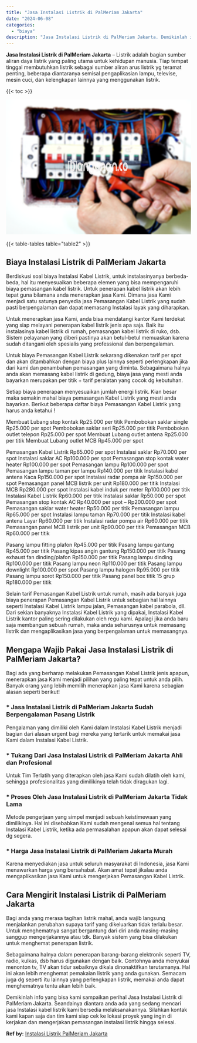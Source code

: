 ```yaml
---
title: "Jasa Instalasi Listrik di PalMeriam Jakarta"
date: "2024-06-08"
categories: 
  - "biaya"
description: "Jasa Instalasi Listrik di PalMeriam Jakarta. Demikinlah info yang bisa kami sampaikan perihal Jasa Instalasi Listrik di PalMeriam Jakarta. Seandainya diantar..."
---
```


**Jasa Instalasi Listrik di PalMeriam Jakarta** – Listrik adalah bagian sumber aliran daya listrik yang paling utama untuk kehidupan manusia. Tiap tempat tinggal membutuhkan listrik sebagai sumber aliran arus listrik yg teramat penting, beberapa diantaranya semisal pengaplikasian lampu, televise, mesin cuci, dan kelengkapan lainnya yang menggunakan listrik.

{{< toc >}}

![Jasa Instalasi Listrik di PalMeriam Jakarta](/images/instalasi-listrik-murah19.png)

{{< table-tables table="table2" >}}

## Biaya Instalasi Listrik di PalMeriam Jakarta

Berdiskusi soal biaya Instalasi Kabel Listrik, untuk instalasinyanya berbeda-beda, hal itu menyesuaikan beberapa elemen yang bisa mempengaruhi biaya pemasangan kabel listrik. Untuk penerapan kabel listrik akan lebih tepat guna bilamana anda menerapkan jasa Kami. Dimana jasa Kami menjadi satu satunya penyedia jasa Pemasangan Kabel Listrik yang sudah pasti berpengalaman dan dapat memasang Instalasi layak yang diharapkan.

Untuk menerapkan jasa Kami, anda bisa mendatangi kantor Kami terdekat yang siap melayani penerapan kabel listrik jenis apa saja. Baik itu instalasinya kabel listrik di rumah, pemasangan kabel listrik di ruko, dsb. Sistem pelayanan yang diberi pastinya akan betul-betul memuaskan karena sudah ditangani oleh spesialis yang professional dan berpengalaman.

Untuk biaya Pemasangan Kabel Listrik sekarang dikenakan tarif per spot dan akan ditambahkan dengan biaya plus lainnya seperti perlengkapan jika dari kami dan penambahan pemasangan yang diminta. Sebagaimana halnya anda akan memasang kabel listrik di gedung, biaya jasa yang mesti anda bayarkan merupakan per titik + tarif peralatan yang cocok dg kebutuhan.

Setiap biaya penerapan menyesuaikan jumlah energi listrik. Kian besar maka semakin mahal biaya pemasangan Kabel Listrik yang mesti anda bayarkan. Berikut beberapa daftar biaya Pemasangan Kabel Listrik yang harus anda ketahui !

Membuat Lubang stop kontak Rp25.000 per titik Pembobokan saklar single Rp25.000 per spot Pembobokan saklar seri Rp25.000 per titik Pembobokan outlet telepon Rp25.000 per spot Membuat Lubang outlet antena Rp25.000 per titik Membuat Lubang outlet MCB Rp45.000 per spot

Pemasangan Kabel Listrik Rp65.000 per spot Instalasi saklar Rp70.000 per spot Instalasi saklar AC Rp100.000 per spot Pemasangan stop kontak water heater Rp100.000 per spot Pemasangan lampu Rp100.000 per spot Pemasangan lampu taman per lampu Rp140.000 per titik Instalasi kabel antena Kaca Rp150.000 per spot Instalasi radar pompa air Rp150.000 per spot Pemasangan panel MCB listrik per unit Rp180.000 per titik Instalasi MCB Rp280.000 per spot Instalasi kabel induk per meter Rp100.000 per titik Instalasi Kabel Listrik Rp60.000 per titik Instalasi saklar Rp50.000 per spot Pemasangan stop kontak AC Rp40.000 per spot – Rp200.000 per spot Pemasangan saklar water heater Rp50.000 per titik Pemasangan lampu Rp65.000 per spot Instalasi lampu taman Rp70.000 per titik Instalasi kabel antena Layar Rp60.000 per titik Instalasi radar pompa air Rp60.000 per titik Pemasangan panel MCB listrik per unit Rp90.000 per titik Pemasangan MCB Rp60.000 per titik

Pasang lampu fitting plafon Rp45.000 per titik Pasang lampu gantung Rp45.000 per titik Pasang kipas angin gantung Rp150.000 per titik Pasang exhaust fan dinding/plafon Rp150.000 per titik Pasang lampu dinding Rp100.000 per titik Pasang lampu neon Rp110.000 per titik Pasang lampu downlight Rp100.000 per spot Pasang lampu halogen Rp95.000 per titik Pasang lampu sorot Rp150.000 per titik Pasang panel box titik 15 grup Rp180.000 per titik

Selain tarif Pemasangan Kabel Listrik untuk rumah, masih ada banyak juga biaya penerapan Pemasangan Kabel Listrik untuk sebagian hal lainnya seperti Instalasi Kabel Listrik lampu jalan, Pemasangan kabel parabola, dll. Dari sekian banyaknya Instalasi Kabel Listrik yang dipakai, Instalasi Kabel Listrik kantor paling sering dilakukan oleh regu kami. Apalagi jika anda baru saja membangun sebuah rumah, maka anda seharusnya untuk memasang listrik dan mengaplikasikan jasa yang berpengalaman untuk memasangnya.

## Mengapa Wajib Pakai Jasa Instalasi Listrik di PalMeriam Jakarta?

Bagi ada yang berharap melakukan Pemasangan Kabel Listrik jenis apapun, menerapkan jasa Kami menjadi pilihan yang paling tepat untuk anda pilih. Banyak orang yang lebih memilih menerapkan jasa Kami karena sebagian alasan seperti berikut!

### \* Jasa Instalasi Listrik di PalMeriam Jakarta Sudah Berpengalaman Pasang Listrik

Pengalaman yang dimiliki oleh Kami dalam Instalasi Kabel Listrik menjadi bagian dari alasan urgent bagi mereka yang tertarik untuk memakai jasa Kami dalam Instalasi Kabel Listrik.

### \* Tukang Dari Jasa Instalasi Listrik di PalMeriam Jakarta Ahli dan Profesional

Untuk Tim Terlatih yang diterapkan oleh jasa Kami sudah dilatih oleh kami, sehingga profesionalitas yang dimilikinya telah tidak diragukan lagi.

### \* Proses Oleh Jasa Instalasi Listrik di PalMeriam Jakarta Tidak Lama

Metode pengerjaan yang simpel menjadi sebuah keistimewaan yang dimilikinya. Hal ini disebabkan Kami sudah mengenal semua hal tentang Instalasi Kabel Listrik, ketika ada permasalahan apapun akan dapat selesai dg segera.

### \* Harga Jasa Instalasi Listrik di PalMeriam Jakarta Murah

Karena menyediakan jasa untuk seluruh masyarakat di Indonesia, jasa Kami menawarkan harga yang bersahabat. Akan amat tepat jikalau anda mengaplikasikan jasa Kami untuk mengerjakan Pemasangan Kabel Listrik.

## Cara Mengirit Instalasi Listrik di PalMeriam Jakarta


Bagi anda yang merasa tagihan listrik mahal, anda wajib langsung menjalankan perubahan supaya tarif yang dikeluarkan tidak terlalu besar. Untuk menghematnya sangat bergantung dari diri anda masing-masing sanggup mengerjakannya atau tdk. Banyak sistem yang bisa dilakukan untuk menghemat penerapan listrik.

Sebagaimana halnya dalam penerapan barang-barang elektronik seperti TV, radio, kulkas, dsb harus digunakan dengan baik. Contohnya anda menyukai menonton tv, TV akan tidur sebaiknya dikala dinonaktifkan terutamanya. Hal ini akan lebih menghemat pemakaian listrik yang anda gunakan. Semacam juga dg seperti itu lainnya yang perlengkapan listrik, memakai anda dapat menghematnya tentu akan lebih baik.

Demikinlah info yang bisa kami sampaikan perihal Jasa Instalasi Listrik di PalMeriam Jakarta. Seandainya diantara anda ada yang sedang mencari jasa Instalasi kabel listrik kami bersedia melaksanakannya. Silahkan kontak kami kapan saja dan tim kami siap cek ke lokasi proyek yang ingin di kerjakan dan mengerjakan pemasangan instalasi listrik hingga selesai.

**Ref by:** [Instalasi Listrik PalMeriam Jakarta](https://id.wikipedia.org/wiki/Instalasi)
